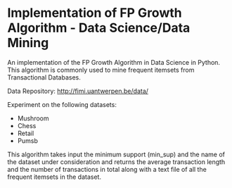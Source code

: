 # Implementation of FP Growth Algorithm - Data Science/Data Mining
An implementation of the FP Growth Algorithm in Data Science in Python. This algorithm is commonly used to mine frequent itemsets from Transactional Databases.

Data Repository: http://fimi.uantwerpen.be/data/

Experiment on the following datasets:
- Mushroom
- Chess
- Retail
- Pumsb

This algorithm takes input the minimum support (min_sup) and the name of the dataset under consideration and returns the average transaction length and the number of transactions in total along with a text file of all the frequent itemsets in the dataset.
